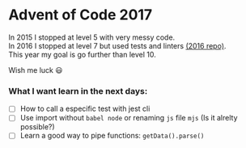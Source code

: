 # Advent of Code 2017

In 2015 I stopped at level 5 with very messy code.<br/>
In 2016 I stopped at level 7 but used tests and linters [(2016 repo)](https://github.com/zehfernandes/adventofcode2016). <br/>
This year my goal is go further than level 10.

Wish me luck 😃

### What I want learn in the next days:

* [ ] How to call a especific test with jest cli
* [ ] Use import without `babel node` or renaming `js` file `mjs` (Is it alrelty
      possible?)
* [ ] Learn a good way to pipe functions: `getData().parse()`
